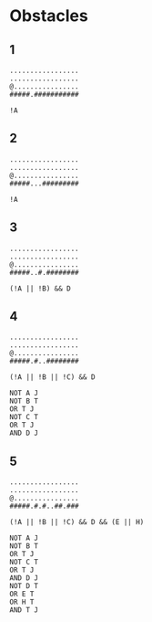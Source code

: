 # Obstacles

## 1

```
.................
.................
@................
#####.###########
```

```
!A
```

## 2

```
.................
.................
@................
#####...#########
```

```
!A
```

## 3

```
.................
.................
@................
#####..#.########
```

```
(!A || !B) && D
```

## 4

```
.................
.................
@................
#####.#..########
```

```
(!A || !B || !C) && D
```

```
NOT A J
NOT B T
OR T J
NOT C T
OR T J
AND D J
```

## 5

```
.................
.................
@................
#####.#.#..##.###
```

```
(!A || !B || !C) && D && (E || H)
```

```
NOT A J
NOT B T
OR T J
NOT C T
OR T J
AND D J
NOT D T
OR E T
OR H T
AND T J
```
